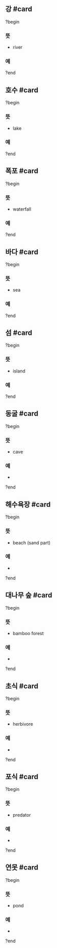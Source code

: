 ## 강 #card
?begin
### 뜻
- river
### 예
?end


## 호수 #card
?begin
### 뜻
- lake
### 예
<!--SR:!2025-07-22,20,258-->
?end


## 폭포 #card
?begin
### 뜻
- waterfall
### 예
?end


## 바다 #card
?begin
### 뜻
- sea
### 예
<!--SR:!2025-08-10,69,270-->
?end


## 섬 #card
?begin
### 뜻
- island
### 예
<!--SR:!2025-07-18,18,258-->
?end


## 동굴 #card
?begin
### 뜻
- cave
### 예
-
<!--SR:!2025-07-21,21,256-->
?end


## 해수욕장 #card
?begin
### 뜻
- beach (sand part)
### 예
-
?end


## 대나무 숲 #card
?begin
### 뜻
- bamboo forest
### 예
-
<!--SR:!2025-07-04,9,253-->
?end


## 초식 #card
?begin
### 뜻
- herbivore
### 예
-
?end


## 포식 #card
?begin
### 뜻
- predator
### 예
-
<!--SR:!2025-07-11,46,292-->
?end


## 연못 #card
?begin
### 뜻
- pond
### 예
-
<!--SR:!2025-09-12,80,270-->
?end

